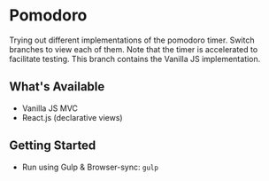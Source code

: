# Pomodoro

Trying out different implementations of the pomodoro timer. Switch branches to view each of them. Note that the timer is accelerated to facilitate testing.
This branch contains the Vanilla JS implementation.

## What's Available
- Vanilla JS MVC
- React.js (declarative views)

## Getting Started
- Run using Gulp & Browser-sync: `gulp`
